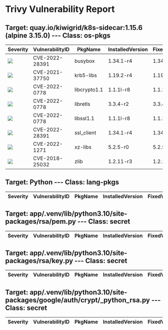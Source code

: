 # Trivy Vulnerability Report




## Target: quay.io/kiwigrid/k8s-sidecar:1.15.6 (alpine 3.15.0) --- Class: os-pkgs
|Severity|VulnerabilityID|PkgName|InstalledVersion|FixedVersion|
|--------|---------------|-------|----------------|------------|
|![](https://img.shields.io/badge/-CRITICAL-red)|CVE-2022-28391|busybox|1.34.1-r4|1.34.1-r5|
|![](https://img.shields.io/badge/-MEDIUM-yellow)|CVE-2021-37750|krb5-libs|1.19.2-r4|1.19.3-r0|
|![](https://img.shields.io/badge/-HIGH-orange)|CVE-2022-0778|libcrypto1.1|1.1.1l-r8|1.1.1n-r0|
|![](https://img.shields.io/badge/-HIGH-orange)|CVE-2022-0778|libretls|3.3.4-r2|3.3.4-r3|
|![](https://img.shields.io/badge/-HIGH-orange)|CVE-2022-0778|libssl1.1|1.1.1l-r8|1.1.1n-r0|
|![](https://img.shields.io/badge/-CRITICAL-red)|CVE-2022-28391|ssl_client|1.34.1-r4|1.34.1-r5|
|![](https://img.shields.io/badge/-HIGH-orange)|CVE-2022-1271|xz-libs|5.2.5-r0|5.2.5-r1|
|![](https://img.shields.io/badge/-HIGH-orange)|CVE-2018-25032|zlib|1.2.11-r3|1.2.12-r0|

## Target: Python --- Class: lang-pkgs
|Severity|VulnerabilityID|PkgName|InstalledVersion|FixedVersion|
|--------|---------------|-------|----------------|------------|

## Target: app/.venv/lib/python3.10/site-packages/rsa/pem.py --- Class: secret
|Severity|VulnerabilityID|PkgName|InstalledVersion|FixedVersion|
|--------|---------------|-------|----------------|------------|

## Target: app/.venv/lib/python3.10/site-packages/rsa/key.py --- Class: secret
|Severity|VulnerabilityID|PkgName|InstalledVersion|FixedVersion|
|--------|---------------|-------|----------------|------------|

## Target: app/.venv/lib/python3.10/site-packages/google/auth/crypt/_python_rsa.py --- Class: secret
|Severity|VulnerabilityID|PkgName|InstalledVersion|FixedVersion|
|--------|---------------|-------|----------------|------------|
